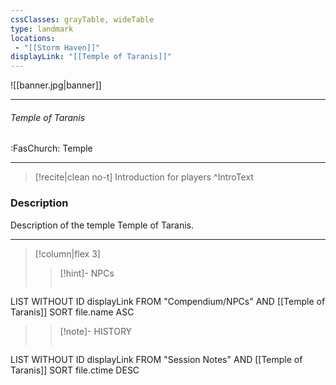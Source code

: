 ```yaml
---
cssClasses: grayTable, wideTable
type: landmark
locations:
 - "[[Storm Haven]]"
displayLink: "[[Temple of Taranis]]"
---
```


![[banner.jpg|banner]]

---
###### Temple of Taranis
<span class="sub2">:FasChurch: Temple</span>

---

> [!recite|clean no-t]
>	Introduction for players
>^IntroText
	
### Description
Description of the temple Temple of Taranis.

---

> [!column|flex 3]
> > [!hint]-  NPCs
> >```dataview
LIST WITHOUT ID displayLink
FROM "Compendium/NPCs" AND [[Temple of Taranis]]
SORT file.name ASC
> 
>> [!note]- HISTORY
>>```dataview
LIST WITHOUT ID displayLink
FROM "Session Notes" AND [[Temple of Taranis]]
SORT file.ctime DESC

